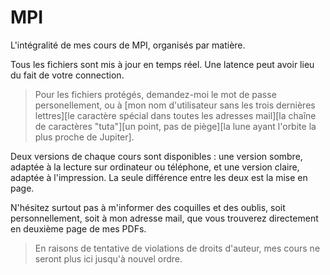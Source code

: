 # MPI
L'intégralité de mes cours de MPI, organisés par matière.

Tous les fichiers sont mis à jour en temps réel. Une latence peut avoir lieu du fait de votre connection.

> Pour les fichiers protégés, demandez-moi le mot de passe personellement, ou à [mon nom d'utilisateur sans les trois dernières lettres][le caractère spécial dans toutes les adresses mail][la chaîne de caractères "tuta"][un point, pas de piège][la lune ayant l'orbite la plus proche de Jupiter].

Deux versions de chaque cours sont disponibles : une version sombre, adaptée à la lecture sur ordinateur ou téléphone, et une version claire, adaptée à l'impression. La seule différence entre les deux est la mise en page.

N'hésitez surtout pas à m'informer des coquilles et des oublis, soit personnellement, soit à mon adresse mail, que vous trouverez directement en deuxième page de mes PDFs.

> En raisons de tentative de violations de droits d'auteur, mes cours ne seront plus ici jusqu'à nouvel ordre.
